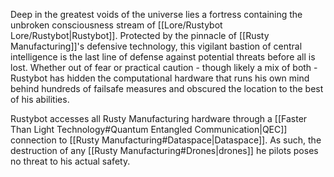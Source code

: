 Deep in the greatest voids of the universe lies a fortress containing the unbroken consciousness stream of [[Lore/Rustybot Lore/Rustybot|Rustybot]]. Protected by the pinnacle of [[Rusty Manufacturing]]'s defensive technology, this vigilant bastion of central intelligence is the last line of defense against potential threats before all is lost. Whether out of fear or practical caution - though likely a mix of both - Rustybot has hidden the computational hardware that runs his own mind behind hundreds of failsafe measures and obscured the location to the best of his abilities.

Rustybot accesses all Rusty Manufacturing hardware through a [[Faster Than Light Technology#Quantum Entangled Communication|QEC]] connection to [[Rusty Manufacturing#Dataspace|Dataspace]]. As such, the destruction of any [[Rusty Manufacturing#Drones|drones]] he pilots poses no threat to his actual safety. 